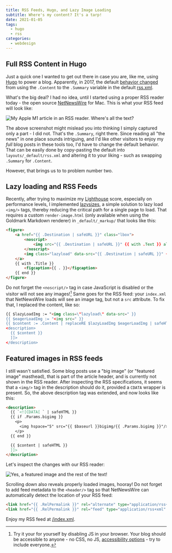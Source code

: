 ```yaml
---
title: RSS Feeds, Hugo, and Lazy Image Loading
subtitle: Where's my content? It's a tarp!
date: 2021-01-05
tags:
  - hugo
  - rss
categories:
  - webdesign
---
```


## Full RSS Content in Hugo

Just a quick one I wanted to get out there in case you are, like me, using [Hugo](/post/2020/05/hugo-extended/) to power a blog. Apparently, in 2017, the default [behavior changed](https://discourse.gohugo.io/t/full-text-rss-feed/8368/3) from using the `.Content` to the `.Summary` variable in the default [rss.xml](https://github.com/gohugoio/hugo/blob/master/tpl/tplimpl/embedded/templates/_default/rss.xml). 

What's the big deal? I had no idea, until I started using a proper RSS reader today - the open source [NetNewsWire](https://ranchero.com/netnewswire/) for Mac. This is what your RSS feed will look like:

![](../netnewswire.jpg "My Apple M1 article in an RSS reader. Where's all the text?")

The above screenshot might mislead you into thinking I simply captured only a part - I did not. That's the `.Summary`, right there. Since reading all "the news" in one place sounds intriguing, and I'd like other visitors to enjoy my _full_ blog posts in these tools too, I'd have to change the default behavior. That can be easily done by copy-pasting the default into `layouts/_default/rss.xml` and altering it to your liking - such as swapping `.Summary` for `.Content`.

However, that brings us to to problem number two.

## Lazy loading and RSS Feeds

Recently, after trying to maximize my [Lighthouse](https://developers.google.com/web/tools/lighthouse/) score, especially on performance levels, I implemented [lazysizes](https://github.com/aFarkas/lazysizes), a simple solution to lazy load `<img/>` tags, thereby reducing the critical path for a single page to load. That requires a custom `render-image.html` (only available when using the Goldmark Markdown renderer) in `_default/_markup/` that looks like this:

```html
<figure>
    <a href="{{ .Destination | safeURL }}" class="lbox">
        <noscript>
            <img src="{{ .Destination | safeURL }}" {{ with .Text }} alt="{{ . }}"{{ end }} {{ with .Title}} title="{{ . }}"{{ end }}>
        </noscript>     
        <img class="lazyload" data-src="{{ .Destination | safeURL }}" {{ with .Text }} alt="{{ . }}"{{ end }} {{ with .Title}} title="{{ . }}"{{ end }}>
    </a>
    {{ with .Title }}
        <figcaption>{{ . }}</figcaption>
    {{ end }}
</figure>
```

Do not forget the `<noscript/>` tag in case JavaScript is disabled or the visitor will not see any images![^tip] Same goes for the RSS feed: your `index.xml` that NetNewsWire loads will see an image tag, but not a `src` attribute. To fix that, I replaced the content, like so:

[^tip]: Try it your for yourself by disabling JS in your browser. Your blog should be accessible to anyone - no CSS, no JS, [accessibility options](/post/2020/06/designing-with-accessibility-in-mind/) - try to include everyone.

```html
{{ $lazyLoadImg := "<img class=\"lazyload\" data-src=" }}
{{ $eagerLoadImg := "<img src=" }}
{{ $content := .Content | replaceRE $lazyLoadImg $eagerLoadImg | safeHTML }}      
<description>
  {{ $content }}
  ]]>
</description>
```

## Featured images in RSS feeds

I still wasn't satisfied. Some blog posts use a "big image" (or "featured image" masthead), that is part of the article header, and is currently not shown in the RSS reader. After inspecting the RSS specifications, it seems that a `<img/>` tag in the description should do it, provided a `CDATA` wrapper is present. So, the above description tag was extended, and now looks like this:

```html
<description>
  {{ `<![CDATA[ ` | safeHTML }}
  {{ if .Params.bigimg }}
    <p>
      <img hspace="5" src="{{ $baseurl }}bigimg/{{ .Params.bigimg }}"/>
    </p>
  {{ end }}

  {{ $content | safeHTML }}
  ]]>
</description>
```

Let's inspect the changes with our RSS reader:

![](../netnewswire2.jpg "Yes, a featured image and the rest of the text!")

Scrolling down also reveals properly loaded images, hooray! Do not forget to add feed metadata to the `<header/>` tag so that NetNewsWire can automatically detect the location of your RSS feed:

```html
<link href="{{ .RelPermalink }}" rel="alternate" type="application/rss+xml" title="Brain Baking" />
<link href="{{ .RelPermalink }}" rel="feed" type="application/rss+xml" title="Brain Baking" />
```

Enjoy my RSS feed at [/index.xml](/index.xml).
